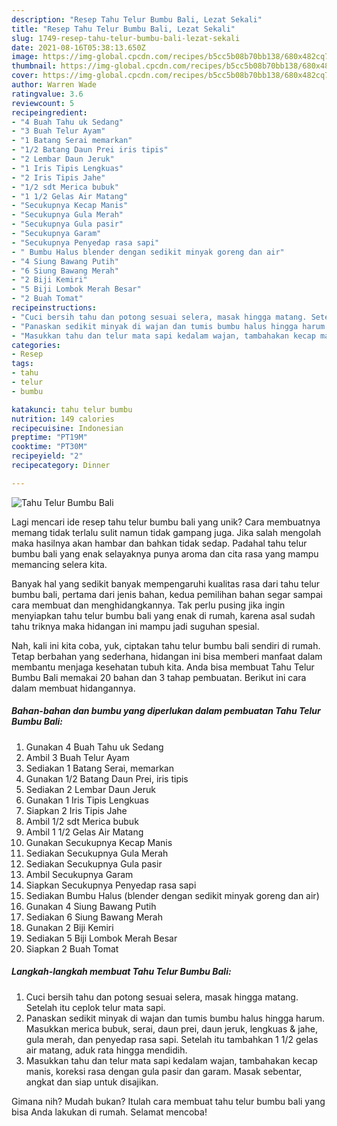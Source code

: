 ```yaml
---
description: "Resep Tahu Telur Bumbu Bali, Lezat Sekali"
title: "Resep Tahu Telur Bumbu Bali, Lezat Sekali"
slug: 1749-resep-tahu-telur-bumbu-bali-lezat-sekali
date: 2021-08-16T05:38:13.650Z
image: https://img-global.cpcdn.com/recipes/b5cc5b08b70bb138/680x482cq70/tahu-telur-bumbu-bali-foto-resep-utama.jpg
thumbnail: https://img-global.cpcdn.com/recipes/b5cc5b08b70bb138/680x482cq70/tahu-telur-bumbu-bali-foto-resep-utama.jpg
cover: https://img-global.cpcdn.com/recipes/b5cc5b08b70bb138/680x482cq70/tahu-telur-bumbu-bali-foto-resep-utama.jpg
author: Warren Wade
ratingvalue: 3.6
reviewcount: 5
recipeingredient:
- "4 Buah Tahu uk Sedang"
- "3 Buah Telur Ayam"
- "1 Batang Serai memarkan"
- "1/2 Batang Daun Prei iris tipis"
- "2 Lembar Daun Jeruk"
- "1 Iris Tipis Lengkuas"
- "2 Iris Tipis Jahe"
- "1/2 sdt Merica bubuk"
- "1 1/2 Gelas Air Matang"
- "Secukupnya Kecap Manis"
- "Secukupnya Gula Merah"
- "Secukupnya Gula pasir"
- "Secukupnya Garam"
- "Secukupnya Penyedap rasa sapi"
- " Bumbu Halus blender dengan sedikit minyak goreng dan air"
- "4 Siung Bawang Putih"
- "6 Siung Bawang Merah"
- "2 Biji Kemiri"
- "5 Biji Lombok Merah Besar"
- "2 Buah Tomat"
recipeinstructions:
- "Cuci bersih tahu dan potong sesuai selera, masak hingga matang. Setelah itu ceplok telur mata sapi."
- "Panaskan sedikit minyak di wajan dan tumis bumbu halus hingga harum. Masukkan merica bubuk, serai, daun prei, daun jeruk, lengkuas &amp; jahe, gula merah, dan penyedap rasa sapi. Setelah itu tambahkan 1 1/2 gelas air matang, aduk rata hingga mendidih."
- "Masukkan tahu dan telur mata sapi kedalam wajan, tambahakan kecap manis, koreksi rasa dengan gula pasir dan garam. Masak sebentar, angkat dan siap untuk disajikan."
categories:
- Resep
tags:
- tahu
- telur
- bumbu

katakunci: tahu telur bumbu 
nutrition: 149 calories
recipecuisine: Indonesian
preptime: "PT19M"
cooktime: "PT30M"
recipeyield: "2"
recipecategory: Dinner

---
```



![Tahu Telur Bumbu Bali](https://img-global.cpcdn.com/recipes/b5cc5b08b70bb138/680x482cq70/tahu-telur-bumbu-bali-foto-resep-utama.jpg)

Lagi mencari ide resep tahu telur bumbu bali yang unik? Cara membuatnya memang tidak terlalu sulit namun tidak gampang juga. Jika salah mengolah maka hasilnya akan hambar dan bahkan tidak sedap. Padahal tahu telur bumbu bali yang enak selayaknya punya aroma dan cita rasa yang mampu memancing selera kita.



Banyak hal yang sedikit banyak mempengaruhi kualitas rasa dari tahu telur bumbu bali, pertama dari jenis bahan, kedua pemilihan bahan segar sampai cara membuat dan menghidangkannya. Tak perlu pusing jika ingin menyiapkan tahu telur bumbu bali yang enak di rumah, karena asal sudah tahu triknya maka hidangan ini mampu jadi suguhan spesial.


Nah, kali ini kita coba, yuk, ciptakan tahu telur bumbu bali sendiri di rumah. Tetap berbahan yang sederhana, hidangan ini bisa memberi manfaat dalam membantu menjaga kesehatan tubuh kita. Anda bisa membuat Tahu Telur Bumbu Bali memakai 20 bahan dan 3 tahap pembuatan. Berikut ini cara dalam membuat hidangannya.

<!--inarticleads1-->

##### Bahan-bahan dan bumbu yang diperlukan dalam pembuatan Tahu Telur Bumbu Bali:

1. Gunakan 4 Buah Tahu uk Sedang
1. Ambil 3 Buah Telur Ayam
1. Sediakan 1 Batang Serai, memarkan
1. Gunakan 1/2 Batang Daun Prei, iris tipis
1. Sediakan 2 Lembar Daun Jeruk
1. Gunakan 1 Iris Tipis Lengkuas
1. Siapkan 2 Iris Tipis Jahe
1. Ambil 1/2 sdt Merica bubuk
1. Ambil 1 1/2 Gelas Air Matang
1. Gunakan Secukupnya Kecap Manis
1. Sediakan Secukupnya Gula Merah
1. Sediakan Secukupnya Gula pasir
1. Ambil Secukupnya Garam
1. Siapkan Secukupnya Penyedap rasa sapi
1. Sediakan  Bumbu Halus (blender dengan sedikit minyak goreng dan air)
1. Gunakan 4 Siung Bawang Putih
1. Sediakan 6 Siung Bawang Merah
1. Gunakan 2 Biji Kemiri
1. Sediakan 5 Biji Lombok Merah Besar
1. Siapkan 2 Buah Tomat




<!--inarticleads2-->

##### Langkah-langkah membuat Tahu Telur Bumbu Bali:

1. Cuci bersih tahu dan potong sesuai selera, masak hingga matang. Setelah itu ceplok telur mata sapi.
1. Panaskan sedikit minyak di wajan dan tumis bumbu halus hingga harum. Masukkan merica bubuk, serai, daun prei, daun jeruk, lengkuas &amp; jahe, gula merah, dan penyedap rasa sapi. Setelah itu tambahkan 1 1/2 gelas air matang, aduk rata hingga mendidih.
1. Masukkan tahu dan telur mata sapi kedalam wajan, tambahakan kecap manis, koreksi rasa dengan gula pasir dan garam. Masak sebentar, angkat dan siap untuk disajikan.




Gimana nih? Mudah bukan? Itulah cara membuat tahu telur bumbu bali yang bisa Anda lakukan di rumah. Selamat mencoba!
